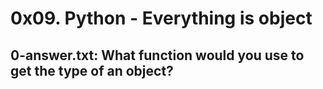 # 0x09. Python - Everything is object

## 0-answer.txt: What function would you use to get the type of an object?


